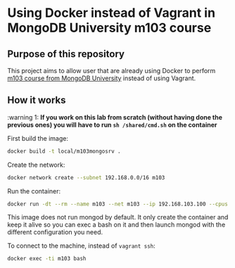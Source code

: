 # Using Docker instead of Vagrant in MongoDB University m103 course

## Purpose of this repository

This project aims to allow user that are already using Docker to perform [m103 course from MongoDB University](https://university.mongodb.com/mercury/M103/2020_March_10/overview) instead of using Vagrant.

## How it works

:warning 1: **If you work on this lab from scratch (without having done the previous ones) you will have to run `sh /shared/cmd.sh` on the container**

First build the image:
```bash
docker build -t local/m103mongosrv .
```

Create the network:
```sh
docker network create --subnet 192.168.0.0/16 m103
```

Run the container:
```bash
docker run -dt --rm --name m103 --net m103 --ip 192.168.103.100 --cpus 2 -v PATH/TO/YOUR/PROJECT/DIR/shared:/shared local/m103mongosrv
```

This image does not run mongod by default. It only create the container and keep it alive so you can exec a bash on it and then launch mongod with the different configuration you need.

To connect to the machine, instead of `vagrant ssh`:
```bash
docker exec -ti m103 bash
```
